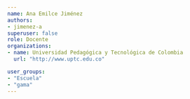 ```yaml
---
name: Ana Emilce Jiménez
authors:
- jimenez-a
superuser: false
role: Docente 
organizations:
- name: Universidad Pedagógica y Tecnológica de Colombia
  url: "http://www.uptc.edu.co"

user_groups:
- "Escuela"
- "gama"
---
```


